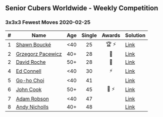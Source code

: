 ## Senior Cubers Worldwide - Weekly Competition
### 3x3x3 Fewest Moves 2020-02-25

| # | Name | Age | Single | Awards | Solution |
| :--: | -- | :--: | :--: | :--: | :-- |
| 1 | [Shawn Boucké](../../persons/shawn_boucke.md) | <40 | 25 | 🏆 ⚡ | [Link](https://www.facebook.com/events/215751886207638/permalink/215957959520364/) |
| 2 | [Grzegorz Pacewicz](../../persons/grzegorz_pacewicz.md) | 40+ | 28 | 🥇 | [Link](https://www.facebook.com/events/215751886207638/permalink/216177539498406/) |
| 2 | [David Roche](../../persons/david_roche.md) | 50+ | 28 | 🥇 | [Link](https://www.facebook.com/events/215751886207638/permalink/217139489402211/) |
| 4 | [Ed Connell](../../persons/ed_connell.md) | <40 | 30 | ⚡ | [Link](https://www.facebook.com/events/215751886207638/permalink/216366502812843/) |
| 5 | [Go-ho Choi](../../persons/go-ho_choi.md) | <40 | 41 |  | [Link](https://www.facebook.com/events/215751886207638/permalink/216681586114668/) |
| 6 | [John Cook](../../persons/john_cook.md) | 50+ | 45 | 🥉 ⚡ | [Link](https://www.facebook.com/events/215751886207638/permalink/217422122707281/) |
| 7 | [Adam Robson](../../persons/adam_robson.md) | <40 | 47 |  | [Link](https://www.facebook.com/events/215751886207638/permalink/218167222632771/) |
| 8 | [Andy Nicholls](../../persons/andy_nicholls.md) | 40+ | 48 |  | [Link](https://www.facebook.com/events/215751886207638/permalink/216411276141699/) |

<!-- Global site tag (gtag.js) - Google Analytics -->
<script async src="https://www.googletagmanager.com/gtag/js?id=UA-86348435-3"></script>
<script>window.dataLayer = window.dataLayer || []; function gtag() {dataLayer.push(arguments);} gtag('js', new Date()); gtag('config', 'UA-86348435-3');</script>

